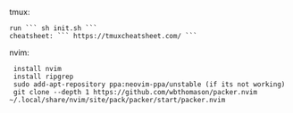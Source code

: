 tmux:   





    run ``` sh init.sh ```   
    cheatsheet: ``` https://tmuxcheatsheet.com/ ```   


nvim:  


     install nvim   
     install ripgrep  
     sudo add-apt-repository ppa:neovim-ppa/unstable (if its not working)  
     git clone --depth 1 https://github.com/wbthomason/packer.nvim ~/.local/share/nvim/site/pack/packer/start/packer.nvim  
